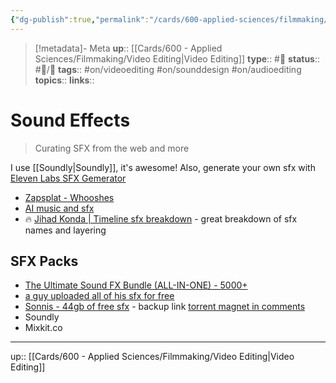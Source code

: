 ```yaml
---
{"dg-publish":true,"permalink":"/cards/600-applied-sciences/filmmaking/sound-effects/","title":"Sound Effects"}
---
```


> [!metadata]- Meta
> **up**:: [[Cards/600 - Applied Sciences/Filmmaking/Video Editing\|Video Editing]]
> **type**:: #📝 
> **status**:: #📝/🌱 
> **tags**::  #on/videoediting #on/sounddesign #on/audioediting
> **topics**:: 
> **links**::


# Sound Effects

> Curating SFX from the web and more

I use [[Soundly\|Soundly]], it's awesome! Also, generate your own sfx with [Eleven Labs SFX Gemerator](https://elevenlabs.io/app/sound-effects)

- [Zapsplat - Whooshes](https://www.zapsplat.com/sound-effect-category/whoosh/)
- [AI music and sfx](https://x.com/zumersultana/status/1733464611901555060?s=61&t=gyRX2W0x81b80X8f34EMoQ)
- 🔥 [Jihad Konda | Timeline sfx breakdown](https://www.instagram.com/reel/C9djIKPyT73/?igsh=YWYwZXgxYjY0NTF5) - great breakdown of sfx names and layering 

## SFX Packs
- [The Ultimate Sound FX Bundle (ALL-IN-ONE) - 5000+](https://ocularsounds.com/products/the-ultimate-sound-fx-bundle)
- [a guy uploaded all of his sfx for free](https://www.reddit.com/r/VideoEditing/s/6f07kwm6ih) 
- [Sonnis - 44gb of free sfx](https://gdc.sonniss.com/) - backup link [torrent magnet in comments](https://www.reddit.com/r/VideoEditing/s/TGfycWfTyP)
- Soundly
- Mixkit.co


---
up:: [[Cards/600 - Applied Sciences/Filmmaking/Video Editing\|Video Editing]]

